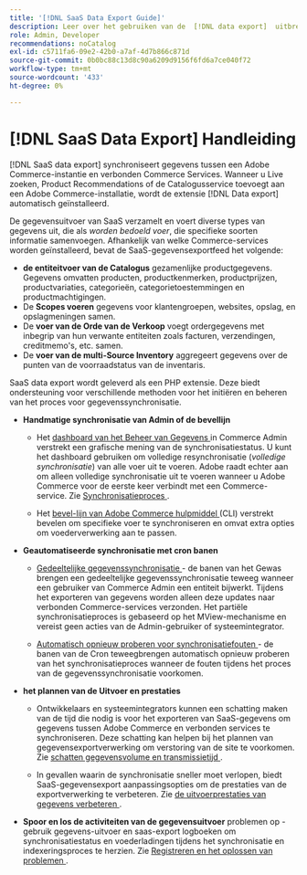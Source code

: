 ```yaml
---
title: '[!DNL SaaS Data Export Guide]'
description: Leer over het gebruiken van de  [!DNL data export]  uitbreiding voor de diensten van Adobe Commerce SaaS die gegevens tussen Adobe Commerce en de verbonden diensten van Commerce synchroniseert.
role: Admin, Developer
recommendations: noCatalog
exl-id: c5711fa6-09e2-42b0-a7af-4d7b866c871d
source-git-commit: 0b0bc88c13d8c90a6209d9156f6fd6a7ce040f72
workflow-type: tm+mt
source-wordcount: '433'
ht-degree: 0%

---
```


# [!DNL SaaS Data Export] Handleiding

[!DNL SaaS data export] synchroniseert gegevens tussen een Adobe Commerce-instantie en verbonden Commerce Services. Wanneer u Live zoeken, Product Recommendations of de Catalogusservice toevoegt aan een Adobe Commerce-installatie, wordt de extensie [!DNL Data export] automatisch geïnstalleerd.

De gegevensuitvoer van SaaS verzamelt en voert diverse types van gegevens uit, die als _worden bedoeld voer_, die specifieke soorten informatie samenvoegen. Afhankelijk van welke Commerce-services worden geïnstalleerd, bevat de SaaS-gegevensexportfeed het volgende:

- **de entiteitvoer van de Catalogus** gezamenlijke productgegevens. Gegevens omvatten producten, productkenmerken, productprijzen, productvariaties, categorieën, categorietoestemmingen en productmachtigingen.
- De **Scopes voeren** gegevens voor klantengroepen, websites, opslag, en opslagmeningen samen.
- De **voer van de Orde van de Verkoop** voegt ordergegevens met inbegrip van hun verwante entiteiten zoals facturen, verzendingen, creditmemo&#39;s, etc. samen.
- De **voer van de multi-Source Inventory** aggregeert gegevens over de punten van de voorraadstatus van de inventaris.

SaaS data export wordt geleverd als een PHP extensie. Deze biedt ondersteuning voor verschillende methoden voor het initiëren en beheren van het proces voor gegevenssynchronisatie.

- **Handmatige synchronisatie van Admin of de bevellijn**

   - Het [ dashboard van het Beheer van Gegevens ](https://experienceleague.adobe.com/en/docs/commerce-admin/systems/data-transfer/data-dashboard) in Commerce Admin verstrekt een grafische mening van de synchronisatiestatus. U kunt het dashboard gebruiken om volledige resynchronisatie (_volledige synchronisatie_) van alle voer uit te voeren. Adobe raadt echter aan om alleen volledige synchronisatie uit te voeren wanneer u Adobe Commerce voor de eerste keer verbindt met een Commerce-service. Zie [ Synchronisatieproces ](data-synchronization.md).

   - Het [ bevel-lijn van Adobe Commerce hulpmiddel ](https://experienceleague.adobe.com/en/docs/commerce-operations/configuration-guide/cli/config-cli) (CLI) verstrekt bevelen om specifieke voer te synchroniseren en omvat extra opties om voederverwerking aan te passen.

- **Geautomatiseerde synchronisatie met cron banen**

   - [ Gedeeltelijke gegevenssynchronisatie ](data-synchronization.md#partial-synchronization-with-cron-jobs) - de banen van het Gewas brengen een gedeeltelijke gegevenssynchronisatie teweeg wanneer een gebruiker van Commerce Admin een entiteit bijwerkt. Tijdens het exporteren van gegevens worden alleen deze updates naar verbonden Commerce-services verzonden. Het partiële synchronisatieproces is gebaseerd op het MView-mechanisme en vereist geen acties van de Admin-gebruiker of systeemintegrator.

   - [ Automatisch opnieuw proberen voor synchronisatiefouten ](data-synchronization.md#failed-items-sync-for-error-recovery) - de banen van de Cron teweegbrengen automatisch opnieuw proberen van het synchronisatieproces wanneer de fouten tijdens het proces van de gegevenssynchronisatie voorkomen.

- **het plannen van de Uitvoer en prestaties**

   - Ontwikkelaars en systeemintegrators kunnen een schatting maken van de tijd die nodig is voor het exporteren van SaaS-gegevens om gegevens tussen Adobe Commerce en verbonden services te synchroniseren. Deze schatting kan helpen bij het plannen van gegevensexportverwerking om verstoring van de site te voorkomen. Zie [ schatten gegevensvolume en transmissietijd ](estimate-data-volume-sync-time.md).

   - In gevallen waarin de synchronisatie sneller moet verlopen, biedt SaaS-gegevensexport aanpassingsopties om de prestaties van de exportverwerking te verbeteren. Zie [ de uitvoerprestaties van gegevens verbeteren ](customize-export-processing.md).

- **Spoor en los de activiteiten van de gegevensuitvoer** problemen op - gebruik gegevens-uitvoer en saas-export logboeken om synchronisatiestatus en voederladingen tijdens het synchronisatie en indexeringsproces te herzien. Zie [ Registreren en het oplossen van problemen ](troubleshooting-logging.md).
